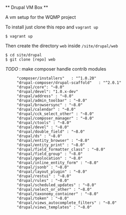 ** Drupal VM Box **

A vm setup for the WQMP project

To install just clone this repo and `vagrant up` 

    $ vagrant up
   
Then create the directory `web` inside `/site/drupal/web`   
   

    $ cd site/drupal
    $ git clone [repo] web


_TODO_ : make composer handle contrib modules

```
     "composer/installers"   : "^1.0.20"
     "drupal-composer/drupal-scaffold"   : "^2.0.1"
     "drupal/core": "~8.0"
     "drupal/devel": "1.0.x-dev"
     "drupal/address" : "~8.0"
     "drupal/admin_toolbar" : "~8.0"
     "drupal/browsersync" : "~8.0"
     "drupal/calendar" : "~8.0"
     "drupal/cck_select_other" : "~8.0"
     "drupal/composer_manager" : "~8.0"
     "drupal/ctools" : "~8.0"
     "drupal/devel" : "~8.0"
     "drupal/double_field" : "~8.0"
     "drupal/ds" : "~8.0"
     "drupal/entity_browser" : "~8.0"
     "drupal/entity_print" : "~8.0"
     "drupal/field_formatter_class" : "~8.0"
     "drupal/field_group" : "~8.0"
     "drupal/geolocation" : "~8.0"
     "drupal/inline_entity_form" : "~8.0"
     "drupal/jsonb" : "~8.0"
     "drupal/layout_plugin" : "~8.0"
     "drupal/restui" : "~8.0"
     "drupal/rules" : "~8.0"
     "drupal/scheduled_updates" : "~8.0"
     "drupal/select_or_other" : "~8.0"
     "drupal/taxonomy_container" : "~8.0"
     "drupal/token" : "~8.0"
     "drupal/views_autocomplete_filters" : "~8.0"
     "drupal/views_templates" : "~8.0"
```